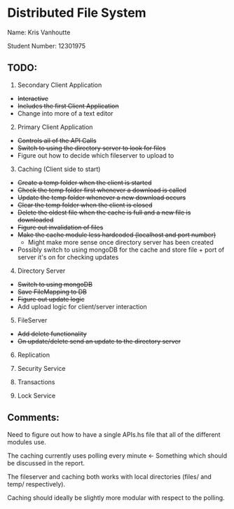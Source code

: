 # Distributed File System

Name: Kris Vanhoutte

Student Number: 12301975

## TODO:

1. Secondary Client Application

- ~~Interactive~~
- ~~Includes the first Client Application~~
- Change into more of a text editor

2. Primary Client Application

- ~~Controls all of the API Calls~~
- ~~Switch to using the directory server to look for files~~
- Figure out how to decide which fileserver to upload to

3. Caching (Client side to start)

- ~~Create a temp folder when the client is started~~
- ~~Check the temp folder first whenever a download is called~~
- ~~Update the temp folder whenever a new download occurs~~
- ~~Clear the temp folder when the client is closed~~
- ~~Delete the oldest file when the cache is full and a new file is downloaded~~
- ~~Figure out invalidation of files~~
- ~~Make the cache module less hardcoded (localhost and port number)~~
  * Might make more sense once directory server has been created
- Possibly switch to using mongoDB for the cache and store file + port of server it's on for checking updates

4. Directory Server

- ~~Switch to using mongoDB~~
- ~~Save FileMapping to DB~~
- ~~Figure out update logic~~
- Add upload logic for client/server interaction

5. FileServer
- ~~Add delete functionality~~
- ~~On update/delete send an update to the directory server~~

6. Replication

7. Security Service

8. Transactions

9. Lock Service

## Comments:

Need to figure out how to have a single APIs.hs file that all of the different modules use.

The caching currently uses polling every minute <- Something which should be discussed in the report.

The fileserver and caching both works with local directories (files/ and temp/ respectively).

Caching should ideally be slightly more modular with respect to the polling.

